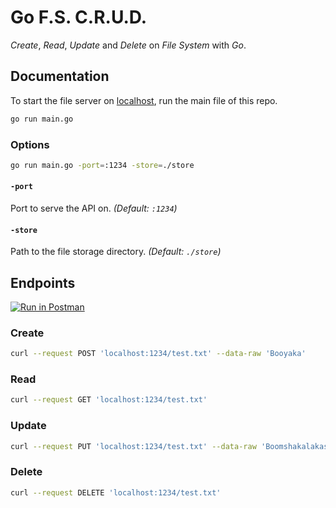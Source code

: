 # Go F.S. C.R.U.D.

_Create_, _Read_, _Update_ and _Delete_ on _File System_ with _Go_.

## Documentation

To start the file server on [localhost](http://localhost:1234), run the main file of this repo.

```sh
go run main.go
```

### Options

```sh
go run main.go -port=:1234 -store=./store
```

#### `-port`

Port to serve the API on. _(Default: `:1234`)_

#### `-store`

Path to the file storage directory. _(Default: `./store`)_

## Endpoints

[![Run in Postman](https://run.pstmn.io/button.svg)](https://app.getpostman.com/run-collection/8e05ec219633e401ff14)

### Create

```sh
curl --request POST 'localhost:1234/test.txt' --data-raw 'Booyaka'
```

### Read

```sh
curl --request GET 'localhost:1234/test.txt'
```

### Update

```sh
curl --request PUT 'localhost:1234/test.txt' --data-raw 'Boomshakalakasha'
```

### Delete

```sh
curl --request DELETE 'localhost:1234/test.txt'
```
